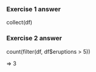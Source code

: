 ### Exercise 1 answer

collect(df)

### Exercise 2 answer

count(filter(df, df$eruptions > 5))

=> 3


